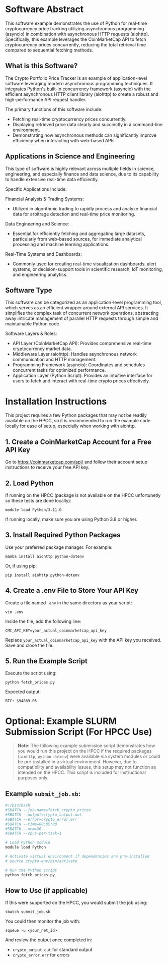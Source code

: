 # Software Abstract
This software example demonstrates the use of Python for real-time cryptocurrency price tracking utilizing asynchronous programming (asyncio) in combination with asynchronous HTTP requests (aiohttp). Specifically, this example leverages the CoinMarketCap API to fetch cryptocurrency prices concurrently, reducing the total retrieval time compared to sequential fetching methods.

## What is this Software?
The Crypto Portfolio Price Tracker is an example of application-level software leveraging modern asynchronous programming techniques. It integrates Python's built-in concurrency framework (asyncio) with the efficient asynchronous HTTP client library (aiohttp) to create a robust and high-performance API request handler.

The primary functions of this software include:

- Fetching real-time cryptocurrency prices concurrently.
- Displaying retrieved price data clearly and succinctly in a command-line environment.
- Demonstrating how asynchronous methods can significantly improve efficiency when interacting with web-based APIs.

## Applications in Science and Engineering
This type of software is highly relevant across multiple fields in science, engineering, and especially finance and data science, due to its capability to handle extensive real-time data efficiently.

Specific Applications Include:

Financial Analysis & Trading Systems:
- Utilized in algorithmic trading to rapidly process and analyze financial data for arbitrage detection and real-time price monitoring.

Data Engineering and Science:
- Essential for efficiently fetching and aggregating large datasets, particularly from web-based sources, for immediate analytical processing and machine learning applications.

Real-Time Systems and Dashboards:
- Commonly used for creating real-time visualization dashboards, alert systems, or decision-support tools in scientific research, IoT monitoring, and engineering analytics.

## Software Type
This software can be categorized as an application-level programming tool, which serves as an efficient wrapper around external API services. It simplifies the complex task of concurrent network operations, abstracting away intricate management of parallel HTTP requests through simple and maintainable Python code.

Software Layers & Roles:

- API Layer (CoinMarketCap API): Provides comprehensive real-time cryptocurrency market data.
- Middleware Layer (aiohttp): Handles asynchronous network communication and HTTP management.
- Programming Framework (asyncio): Coordinates and schedules concurrent tasks for optimized performance.
- Application Layer (Python Script): Provides an intuitive interface for users to fetch and interact with real-time crypto prices effectively.

# Installation Instructions
This project requires a few Python packages that may not be readily available on the HPCC, so it is recommended to run the example code locally for ease of setup, especially when working with aiohttp.

## 1. Create a CoinMarketCap Account for a Free API Key
Go to https://coinmarketcap.com/api/ and follow their account setup instructions to receive your free API key.

## 2. Load Python
If running on the HPCC (package is not available on the HPCC unfortunetly so these tests are done locally):
```
module load Python/3.11.0
```

If running locally, make sure you are using Python 3.8 or higher.

## 3. Install Required Python Packages
Use your preferred package manager. For example:
```
mamba install aiohttp python-dotenv
```
Or, if using pip:
```
pip install aiohttp python-dotenv
```

## 4. Create a .env File to Store Your API Key
Create a file named `.env` in the same directory as your script:
```
vim .env
```

Inside the file, add the following line:
```
CMC_API_KEY=your_actual_coinmarketcap_api_key
```

Replace `your_actual_coinmarketcap_api_key` with the API key you received. Save and close the file.

## 5. Run the Example Script
Execute the script using:
```
python fetch_prices.py
```

Expected output:
```
BTC: $94869.05
```
# Optional: Example SLURM Submission Script (For HPCC Use)

> **Note:** The following example submission script demonstrates how you would run this project on the HPCC if the required packages (`aiohttp`, `python-dotenv`) were available via system modules or could be pre-installed in a virtual environment. However, due to compatibility and availability issues, this setup may not function as intended on the HPCC. This script is included for instructional purposes only.

## Example `submit_job.sb`:

```bash
#!/bin/bash
#SBATCH --job-name=fetch_crypto_prices
#SBATCH --output=crypto_output.out
#SBATCH --error=crypto_error.err
#SBATCH --time=00:05:00
#SBATCH --mem=2G
#SBATCH --cpus-per-task=1

# Load Python module
module load Python

# Activate virtual environment if dependencies are pre-installed
# source crypto-env/bin/activate

# Run the Python script
python fetch_prices.py
```

## How to Use (if applicable)
If this were supported on the HPCC, you would submit the job using:
```
sbatch submit_job.sb
```

You could then monitor the job with:
```
squeue -u <your_net_id>
```

And review the output once completed in:
- `crypto_output.out` for standard output
- `crypto_error.err` for errors
